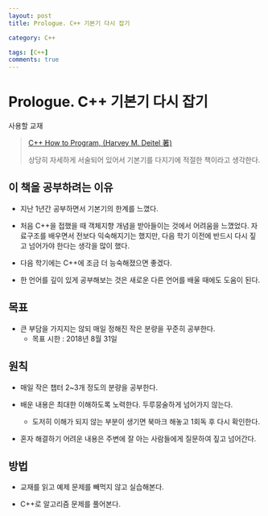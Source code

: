 ```yaml
---
layout: post
title: Prologue. C++ 기본기 다시 잡기

category: C++

tags: [C++]
comments: true
---
```


# Prologue. C++ 기본기 다시 잡기

사용할 교재
> [C++ How to Program, (Harvey M. Deitel 著)](http://book.naver.com/bookdb/book_detail.nhn?bid=8663847)
>
> 상당히 자세하게 서술되어 있어서 기본기를 다지기에 적절한 책이라고 생각한다.
>

## 이 책을 공부하려는 이유
- 지난 1년간 공부하면서 기본기의 한계를 느꼈다.

- 처음 C++을 접했을 때 객체지향 개념을 받아들이는 것에서 어려움을 느꼈었다. 자료구조를 배우면서 전보다 익숙해지기는 했지만, 다음 학기 이전에 반드시 다시 짚고 넘어가야 한다는 생각을 많이 했다.

- 다음 학기에는 C++에 조금 더 능숙해졌으면 좋겠다.

- 한 언어를 깊이 있게 공부해보는 것은 새로운 다른 언어를 배울 때에도 도움이 된다.

## 목표
- 큰 부담을 가지지는 않되 매일 정해진 작은 분량을 꾸준히 공부한다.
  - 목표 시한 : 2018년 8월 31일

## 원칙
- 매일 작은 챕터 2~3개 정도의 분량을 공부한다.

- 배운 내용은 최대한 이해하도록 노력한다. 두루뭉술하게 넘어가지 않는다.
  - 도저히 이해가 되지 않는 부분이 생기면 북마크 해놓고 1회독 후 다시 확인한다.

- 혼자 해결하기 어려운 내용은 주변에 잘 아는 사람들에게 질문하여 짚고 넘어간다.

## 방법
- 교재를 읽고 예제 문제를 빼먹지 않고 실습해본다.

- C++로 알고리즘 문제를 풀어본다.